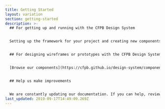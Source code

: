 ```yaml
---
title: Getting Started
layout: variation
section: getting-started
description: >-
  ## For getting up and running with the CFPB Design System


  Setting up the framework for your project and creating new components should be quick and easy. [Learn how to integrate CFPB Design System into your project](https://github.com/cfpb/design-system/blob/main/CONTRIBUTING.md#changing-the-codebase).


  ## For designing wireframes or prototypes with the CFPB Design System


  [Browse our components](https://cfpb.github.io/design-system/components/) for specifications or [go to the Foundation section](https://cfpb.github.io/design-system/foundation/) for more general information on using our logo, color palette, icons and fonts.


  ## Help us make improvements


  We are constantly updating our documentation. If you can help, review our directions to [get started editing and adding pages](https://cfpb.github.io/design-system/updating-this-website/index). We also provide complete instructions on how to [contribute to code base](https://github.com/cfpb/design-system/blob/main/CONTRIBUTING.md).
last_updated: 2019-09-17T14:49:09.269Z
---
```

